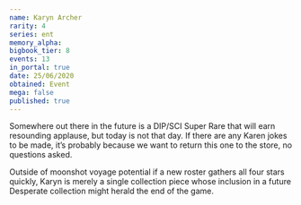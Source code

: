 ```yaml
---
name: Karyn Archer
rarity: 4
series: ent
memory_alpha:
bigbook_tier: 8
events: 13
in_portal: true
date: 25/06/2020
obtained: Event
mega: false
published: true
---
```


Somewhere out there in the future is a DIP/SCI Super Rare that will earn resounding applause, but today is not that day. If there are any Karen jokes to be made, it’s probably because we want to return this one to the store, no questions asked.

Outside of moonshot voyage potential if a new roster gathers all four stars quickly, Karyn is merely a single collection piece whose inclusion in a future Desperate collection might herald the end of the game.
